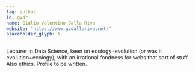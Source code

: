 ```yaml
---
tag: author
id: gvdr
name: Giulio Valentino Dalla Riva
website: "https://www.gvdallariva.net/"
placeholder_glyph: λ
---
```


Lecturer in Data Science, keen on ecology+evolution (or was it evolution+ecology), with an irrational fondness for webs that sort of stuff. Also ethics. Profile to be written.

